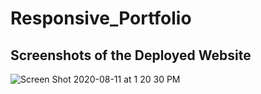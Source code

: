 # Responsive_Portfolio

## Screenshots of the Deployed Website

![Screen Shot 2020-08-11 at 1 20 30 PM](https://user-images.githubusercontent.com/53624923/89944952-783cf800-dbd5-11ea-9f03-d7a6ba056a8d.png)
